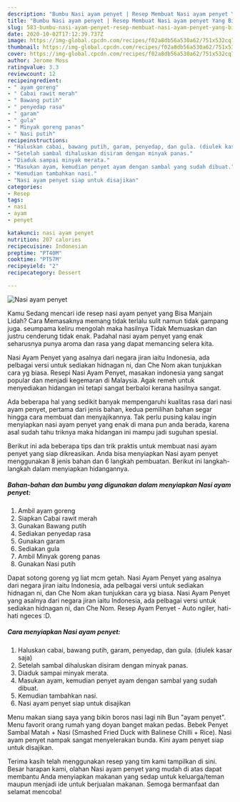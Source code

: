 ```yaml
---
description: "Bumbu Nasi ayam penyet | Resep Membuat Nasi ayam penyet Yang Bisa Manjain Lidah"
title: "Bumbu Nasi ayam penyet | Resep Membuat Nasi ayam penyet Yang Bisa Manjain Lidah"
slug: 583-bumbu-nasi-ayam-penyet-resep-membuat-nasi-ayam-penyet-yang-bisa-manjain-lidah
date: 2020-10-02T17:12:39.737Z
image: https://img-global.cpcdn.com/recipes/f02a8db56a530a62/751x532cq70/nasi-ayam-penyet-foto-resep-utama.jpg
thumbnail: https://img-global.cpcdn.com/recipes/f02a8db56a530a62/751x532cq70/nasi-ayam-penyet-foto-resep-utama.jpg
cover: https://img-global.cpcdn.com/recipes/f02a8db56a530a62/751x532cq70/nasi-ayam-penyet-foto-resep-utama.jpg
author: Jerome Moss
ratingvalue: 3.3
reviewcount: 12
recipeingredient:
- " ayam goreng"
- " Cabai rawit merah"
- " Bawang putih"
- " penyedap rasa"
- " garam"
- " gula"
- " Minyak goreng panas"
- " Nasi putih"
recipeinstructions:
- "Haluskan cabai, bawang putih, garam, penyedap, dan gula. (diulek kasar saja)"
- "Setelah sambal dihaluskan disiram dengan minyak panas."
- "Diaduk sampai minyak merata."
- "Masukan ayam, kemudian penyet ayam dengan sambal yang sudah dibuat."
- "Kemudian tambahkan nasi."
- "Nasi ayam penyet siap untuk disajikan"
categories:
- Resep
tags:
- nasi
- ayam
- penyet

katakunci: nasi ayam penyet 
nutrition: 207 calories
recipecuisine: Indonesian
preptime: "PT40M"
cooktime: "PT57M"
recipeyield: "2"
recipecategory: Dessert

---
```



![Nasi ayam penyet](https://img-global.cpcdn.com/recipes/f02a8db56a530a62/751x532cq70/nasi-ayam-penyet-foto-resep-utama.jpg)

Kamu Sedang mencari ide resep nasi ayam penyet yang Bisa Manjain Lidah? Cara Memasaknya memang tidak terlalu sulit namun tidak gampang juga. seumpama keliru mengolah maka hasilnya Tidak Memuaskan dan justru cenderung tidak enak. Padahal nasi ayam penyet yang enak seharusnya punya aroma dan rasa yang dapat memancing selera kita.

Nasi Ayam Penyet yang asalnya dari negara jiran iaitu Indonesia, ada pelbagai versi untuk sediakan hidnagan ni, dan Che Nom akan tunjukkan cara yg biasa. Resepi Nasi Ayam Penyet, masakan indonesia yang sangat popular dan menjadi kegemaran di Malaysia. Agak remeh untuk menyediakan hidangan ini tetapi sangat berbaloi kerana hasilnya sangat.

Ada beberapa hal yang sedikit banyak mempengaruhi kualitas rasa dari nasi ayam penyet, pertama dari jenis bahan, kedua pemilihan bahan segar hingga cara membuat dan menyajikannya. Tak perlu pusing kalau ingin menyiapkan nasi ayam penyet yang enak di mana pun anda berada, karena asal sudah tahu triknya maka hidangan ini mampu jadi suguhan spesial.


Berikut ini ada beberapa tips dan trik praktis untuk membuat nasi ayam penyet yang siap dikreasikan. Anda bisa menyiapkan Nasi ayam penyet menggunakan 8 jenis bahan dan 6 langkah pembuatan. Berikut ini langkah-langkah dalam menyiapkan hidangannya.

<!--inarticleads1-->

##### Bahan-bahan dan bumbu yang digunakan dalam menyiapkan Nasi ayam penyet:

1. Ambil  ayam goreng
1. Siapkan  Cabai rawit merah
1. Gunakan  Bawang putih
1. Sediakan  penyedap rasa
1. Gunakan  garam
1. Sediakan  gula
1. Ambil  Minyak goreng panas
1. Gunakan  Nasi putih


Dapat sotong goreng yg liat mcm getah. Nasi Ayam Penyet yang asalnya dari negara jiran iaitu Indonesia, ada pelbagai versi untuk sediakan hidnagan ni, dan Che Nom akan tunjukkan cara yg biasa. Nasi Ayam Penyet yang asalnya dari negara jiran iaitu Indonesia, ada pelbagai versi untuk sediakan hidnagan ni, dan Che Nom. Resep Ayam Penyet - Auto ngiler, hati-hati ngeces :D. 

<!--inarticleads2-->

##### Cara menyiapkan Nasi ayam penyet:

1. Haluskan cabai, bawang putih, garam, penyedap, dan gula. (diulek kasar saja)
1. Setelah sambal dihaluskan disiram dengan minyak panas.
1. Diaduk sampai minyak merata.
1. Masukan ayam, kemudian penyet ayam dengan sambal yang sudah dibuat.
1. Kemudian tambahkan nasi.
1. Nasi ayam penyet siap untuk disajikan


Menu makan siang saya yang bikin boros nasi lagi nih Bun &#34;ayam penyet&#34;. Menu favorit orang rumah yang doyan banget makan pedas. Bebek Penyet Sambal Matah + Nasi (Smashed Fried Duck with Balinese Chilli + Rice). Nasi ayam penyet nampak sangat menyelerakan bunda. Kini ayam penyet siap untuk disajikan. 

Terima kasih telah menggunakan resep yang tim kami tampilkan di sini. Besar harapan kami, olahan Nasi ayam penyet yang mudah di atas dapat membantu Anda menyiapkan makanan yang sedap untuk keluarga/teman maupun menjadi ide untuk berjualan makanan. Semoga bermanfaat dan selamat mencoba!

